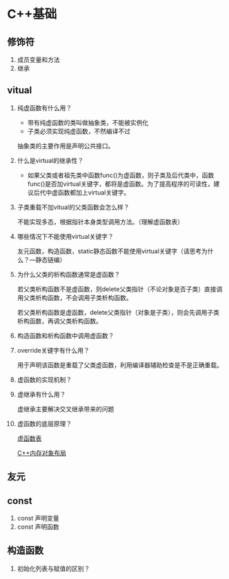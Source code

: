 # C++基础

## 修饰符

1. 成员变量和方法
2. 继承



## vitual

1. 纯虚函数有什么用？

   - 带有纯虚函数的类叫做抽象类，不能被实例化
   - 子类必须实现纯虚函数，不然编译不过

   抽象类的主要作用是声明公共接口。

2. 什么是virtual的继承性？

   - 如果父类或者祖先类中函数func()为虚函数，则子类及后代类中，函数func()是否加virtual关键字，都将是虚函数。为了提高程序的可读性，建议后代中虚函数都加上virtual关键字。

3. 子类重载不加vitual的父类函数会怎么样？

   不能实现多态，根据指针本身类型调用方法。（理解虚函数表）

4. 哪些情况下不能使用virtual关键字？

   友元函数，构造函数，static静态函数不能使用virtual关键字（请思考为什么？—静态链编）

5. 为什么父类的析构函数通常是虚函数？

   若父类析构函数不是虚函数，则delete父类指针（不论对象是否子类）直接调用父类析构函数，不会调用子类析构函数。

   若父类析构函数是虚函数，delete父类指针（对象是子类），则会先调用子类析构函数，再调父类析构函数。

6. 构造函数和析构函数中调用虚函数？

7. override关键字有什么用？

   用于声明该函数是重载了父类虚函数，利用编译器辅助检查是不是正确重载。

8. 虚函数的实现机制？

9. 虚继承有什么用？

   虚继承主要解决交叉继承带来的问题

10. 虚函数的底层原理？

    [虚函数表](https://coolshell.cn/articles/12165.html)

    [C++内存对象布局](https://coolshell.cn/articles/12165.html)

## 友元

## const

1. const 声明变量
2. const 声明函数

## 构造函数

1. 初始化列表与赋值的区别？